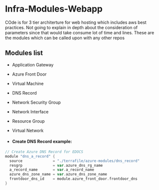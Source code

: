 # Infra-Modules-Webapp
COde is for 3 tier architerture for web hosting which includes aws best practices. Not going to explain in depth about the consideration of parameters since that would take consume lot of time and lines.
These are the modules which can be called upon with any other repos

## Modules list

- Application Gateway
- Azure Front Door
- Virtual Machine
- DNS Record
- Network Security Group
- Network Interface
- Resource Group
- Virtual Network

- #### Create DNS Record example:
```go
// Create Azure DNS Record for EDOCS
module "dns_a_record" {
  source              = "./terrafile/azure-modules/dns_record"
  resgrp              = var.azure_dns_rg_name
  a_record_name       = var.a_record_name
  azure_dns_zone_name = var.azure_dns_zone_name
  frontdoor_dns_id    = module.azure_front_door.frontdoor_dns
}
```
